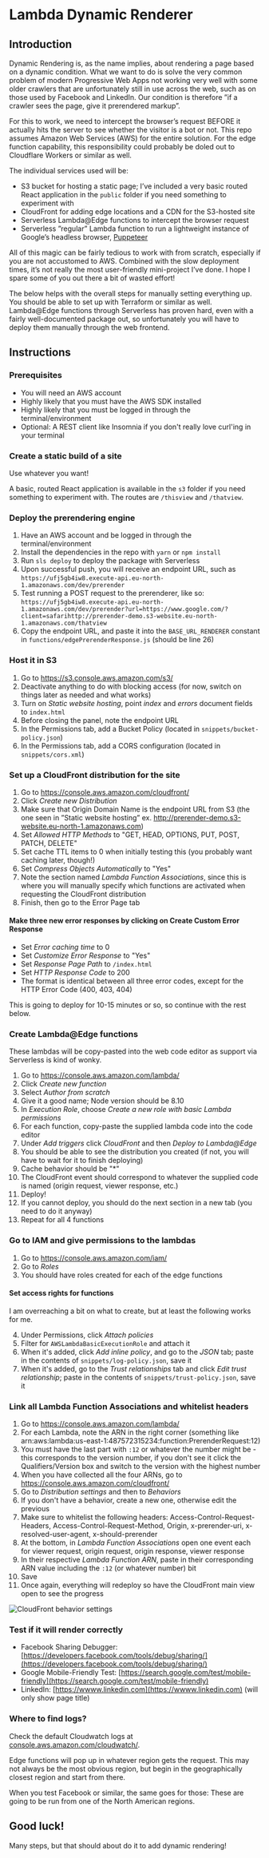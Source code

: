 # Lambda Dynamic Renderer

## Introduction

Dynamic Rendering is, as the name implies, about rendering a page based on a dynamic condition. What we want to do is solve the very common problem of modern Progressive Web Apps not working very well with some older crawlers that are unfortunately still in use across the web, such as on those used by Facebook and LinkedIn. Our condition is therefore ”if a crawler sees the page, give it prerendered markup”.

For this to work, we need to intercept the browser’s request BEFORE it actually hits the server to see whether the visitor is a bot or not. This repo assumes Amazon Web Services (AWS) for the entire solution. For the edge function capability, this responsibility could probably be doled out to Cloudflare Workers or similar as well.

The individual services used will be:

- S3 bucket for hosting a static page; I’ve included a very basic routed React application in the `public` folder if you need something to experiment with
- CloudFront for adding edge locations and a CDN for the S3-hosted site
- Serverless Lambda@Edge functions to intercept the browser request
- Serverless ”regular” Lambda function to run a lightweight instance of Google’s headless browser, [Puppeteer](https://www.github.com/GoogleChrome/puppeteer)

All of this magic can be fairly tedious to work with from scratch, especially if you are not accustomed to AWS. Combined with the slow deployment times, it’s not really the most user-friendly mini-project I’ve done. I hope I spare some of you out there a bit of wasted effort!

The below helps with the overall steps for manually setting everything up. You should be able to set up with Terraform or similar as well. Lambda@Edge functions through Serverless has proven hard, even with a fairly well-documented package out, so unfortunately you will have to deploy them manually through the web frontend.

## Instructions

### Prerequisites

- You will need an AWS account
- Highly likely that you must have the AWS SDK installed
- Highly likely that you must be logged in through the terminal/environment
- Optional: A REST client like Insomnia if you don't really love curl'ing in your terminal

### Create a static build of a site

Use whatever you want!

A basic, routed React application is available in the `s3` folder if you need something to experiment with. The routes are `/thisview` and `/thatview`.

### Deploy the prerendering engine

1. Have an AWS account and be logged in through the terminal/environment
2. Install the dependencies in the repo with `yarn` or `npm install`
3. Run `sls deploy` to deploy the package with Serverless
4. Upon successful push, you will receive an endpoint URL, such as `https://ufj5gb4iw8.execute-api.eu-north-1.amazonaws.com/dev/prerender`
5. Test running a POST request to the prerenderer, like so: `https://ufj5gb4iw8.execute-api.eu-north-1.amazonaws.com/dev/prerender?url=https://www.google.com/?client=safarihttp://prerender-demo.s3-website.eu-north-1.amazonaws.com/thatview`
6. Copy the endpoint URL, and paste it into the `BASE_URL_RENDERER` constant in `functions/edgePrerenderResponse.js` (should be line 26)

### Host it in S3

1. Go to https://s3.console.aws.amazon.com/s3/
2. Deactivate anything to do with blocking access (for now, switch on things later as needed and what works)
3. Turn on _Static website hosting_, point _index_ and _errors_ document fields to `index.html`
4. Before closing the panel, note the endpoint URL
5. In the Permissions tab, add a Bucket Policy (located in `snippets/bucket-policy.json`)
6. In the Permissions tab, add a CORS configuration (located in `snippets/cors.xml`)

### Set up a CloudFront distribution for the site

1. Go to https://console.aws.amazon.com/cloudfront/
2. Click _Create new Distribution_
3. Make sure that Origin Domain Name is the endpoint URL from S3 (the one seen in ”Static website hosting” ex. http://prerender-demo.s3-website.eu-north-1.amazonaws.com)
4. Set _Allowed HTTP Methods_ to "GET, HEAD, OPTIONS, PUT, POST, PATCH, DELETE"
5. Set cache TTL items to 0 when initially testing this (you probably want caching later, though!)
6. Set _Compress Objects Automatically_ to "Yes"
7. Note the section named _Lambda Function Associations_, since this is where you will manually specify which functions are activated when requesting the CloudFront distribution
8. Finish, then go to the Error Page tab

#### Make three new error responses by clicking on Create Custom Error Response

- Set _Error caching time_ to 0
- Set _Customize Error Response_ to "Yes"
- Set _Response Page Path_ to `/index.html`
- Set _HTTP Response Code_ to 200
- The format is identical between all three error codes, except for the HTTP Error Code (400, 403, 404)

This is going to deploy for 10-15 minutes or so, so continue with the rest below.

### Create Lambda@Edge functions

These lambdas will be copy-pasted into the web code editor as support via Serverless is kind of wonky.

1. Go to https://console.aws.amazon.com/lambda/
2. Click _Create new function_
3. Select _Author from scratch_
4. Give it a good name; Node version should be 8.10
5. In _Execution Role_, choose _Create a new role with basic Lambda permissions_
6. For each function, copy-paste the supplied lambda code into the code editor
7. Under _Add triggers_ click _CloudFront_ and then _Deploy to Lambda@Edge_
8. You should be able to see the distribution you created (if not, you will have to wait for it to finish deploying)
9. Cache behavior should be "\*"
10. The CloudFront event should correspond to whatever the supplied code is named (origin request, viewer response, etc.)
11. Deploy!
12. If you cannot deploy, you should do the next section in a new tab (you need to do it anyway)
13. Repeat for all 4 functions

### Go to IAM and give permissions to the lambdas

1. Go to https://console.aws.amazon.com/iam/
2. Go to _Roles_
3. You should have roles created for each of the edge functions

#### Set access rights for functions

I am overreaching a bit on what to create, but at least the following works for me.

4. Under Permissions, click _Attach policies_
5. Filter for `AWSLambdaBasicExecutionRole` and attach it
6. When it's added, click _Add inline policy_, and go to the _JSON_ tab; paste in the contents of `snippets/log-policy.json`, save it
7. When it's added, go to the _Trust relationships_ tab and click _Edit trust relationship_; paste in the contents of `snippets/trust-policy.json`, save it

### Link all Lambda Function Associations and whitelist headers

1. Go to https://console.aws.amazon.com/lambda/
2. For each Lambda, note the ARN in the right corner (something like arn:aws:lambda:us-east-1:487572315234:function:PrerenderRequest:12)
3. You must have the last part with `:12` or whatever the number might be - this corresponds to the version number, if you don't see it click the Qualifiers/Version box and switch to the version with the highest number
4. When you have collected all the four ARNs, go to https://console.aws.amazon.com/cloudfront/
5. Go to _Distribution settings_ and then to _Behaviors_
6. If you don't have a behavior, create a new one, otherwise edit the previous
7. Make sure to whitelist the following headers: Access-Control-Request-Headers, Access-Control-Request-Method, Origin, x-prerender-uri, x-resolved-user-agent, x-should-prerender
8. At the bottom, in _Lambda Function Associations_ open one event each for viewer request, origin request, origin response, viewer response
9. In their respective _Lambda Function ARN_, paste in their corresponding ARN value including the `:12` (or whatever number) bit
10. Save
11. Once again, everything will redeploy so have the CloudFront main view open to see the progress

![CloudFront behavior settings](https://github.com/mikaelvesavuori/lambda-dynamic-prerendering/cloudfront-behavior-settings.png 'CloudFront behavior settings')

### Test if it will render correctly

- Facebook Sharing Debugger: [https://developers.facebook.com/tools/debug/sharing/](https://developers.facebook.com/tools/debug/sharing/)
- Google Mobile-Friendly Test: [https://search.google.com/test/mobile-friendly](https://search.google.com/test/mobile-friendly)
- LinkedIn: [https://wwww.linkedin.com](https://wwww.linkedin.com) (will only show page title)

### Where to find logs?

Check the default Cloudwatch logs at [console.aws.amazon.com/cloudwatch/](console.aws.amazon.com/cloudwatch/).

Edge functions will pop up in whatever region gets the request. This may not always be the most obvious region, but begin in the geographically closest region and start from there.

When you test Facebook or similar, the same goes for those: These are going to be run from one of the North American regions.

## Good luck!

Many steps, but that should about do it to add dynamic rendering!

